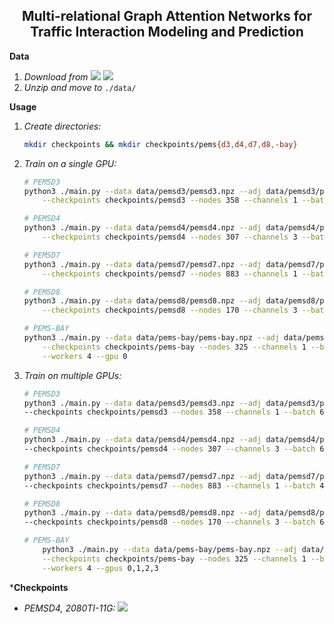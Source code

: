 <h2 align="center">Multi-relational Graph Attention Networks for Traffic Interaction Modeling and Prediction</h2>

**Data**

1. _Download from_ [<img src="https://img.shields.io/badge/Onedrive-0078D4?&style=flat-square&logo=Microsoft+OneDrive&logoColor=white"/>](https://1drv.ms/u/s!AufZP2YDvxUDlg5G8bGu7Ay7vzhX?e=U6Kmt4) [<img src="https://img.shields.io/badge/Google_Drive-4285F4?style=flat-square&logo=Google+Drive&logoColor=white"/>](https://drive.google.com/file/d/1oXSKwV71olfoeyt4dgoVXSdIN_S17hsL/view?usp=sharing)
2. _Unzip and move to_ `./data/`

**Usage**

1. _Create directories:_

    ```bash
    mkdir checkpoints && mkdir checkpoints/pems{d3,d4,d7,d8,-bay}
    ```

2. _Train on a single GPU:_

    ```bash
    # PEMSD3
    python3 ./main.py --data data/pemsd3/pemsd3.npz --adj data/pemsd3/pemsd3.csv \
        --checkpoints checkpoints/pemsd3 --nodes 358 --channels 1 --batch 64 --workers 4 --gpu 0

    # PEMSD4
    python3 ./main.py --data data/pemsd4/pemsd4.npz --adj data/pemsd4/pemsd4.csv \
        --checkpoints checkpoints/pemsd4 --nodes 307 --channels 3 --batch 64 --workers 4 --gpu 0

    # PEMSD7
    python3 ./main.py --data data/pemsd7/pemsd7.npz --adj data/pemsd7/pemsd7.csv \
        --checkpoints checkpoints/pemsd7 --nodes 883 --channels 1 --batch 24 --workers 4 --gpu 0

    # PEMSD8
    python3 ./main.py --data data/pemsd8/pemsd8.npz --adj data/pemsd8/pemsd8.csv \
        --checkpoints checkpoints/pemsd8 --nodes 170 --channels 3 --batch 64 --workers 4 --gpu 0

    # PEMS-BAY
    python3 ./main.py --data data/pems-bay/pems-bay.npz --adj data/pems-bay/pems-bay.csv \
        --checkpoints checkpoints/pems-bay --nodes 325 --channels 1 --batch 64 --delta 20 \
        --workers 4 --gpu 0
    ```

3. _Train on multiple GPUs:_

    ```bash
    # PEMSD3
    python3 ./main.py --data data/pemsd3/pemsd3.npz --adj data/pemsd3/pemsd3.csv \
    --checkpoints checkpoints/pemsd3 --nodes 358 --channels 1 --batch 64 --workers 4 --gpus 0,1,2,3

    # PEMSD4
    python3 ./main.py --data data/pemsd4/pemsd4.npz --adj data/pemsd4/pemsd4.csv \
    --checkpoints checkpoints/pemsd4 --nodes 307 --channels 3 --batch 64 --workers 4 --gpus 0,1,2,3

    # PEMSD7
    python3 ./main.py --data data/pemsd7/pemsd7.npz --adj data/pemsd7/pemsd7.csv \
    --checkpoints checkpoints/pemsd7 --nodes 883 --channels 1 --batch 48 --workers 4 --gpus 0,1,2,3

    # PEMSD8
    python3 ./main.py --data data/pemsd8/pemsd8.npz --adj data/pemsd8/pemsd8.csv \
    --checkpoints checkpoints/pemsd8 --nodes 170 --channels 3 --batch 64 --workers 4 --gpus 0,1,2,3

    # PEMS-BAY
        python3 ./main.py --data data/pems-bay/pems-bay.npz --adj data/pems-bay/pems-bay.csv \
        --checkpoints checkpoints/pems-bay --nodes 325 --channels 1 --batch 64 --delta 20 \
        --workers 4 --gpus 0,1,2,3
    ```

\***Checkpoints**

-   _PEMSD4, 2080TI-11G:_ [<img src="https://img.shields.io/badge/PEMSD4-MAE=19.49_MAPE=13.67_RMSE=31.66-4285F4?style=flat-square&logo=Pytorch"/>](https://drive.google.com/file/d/1UEE1YJuA2RGhnL8R_XjBzrY03QJ6z1Vs/view?usp=sharing)

